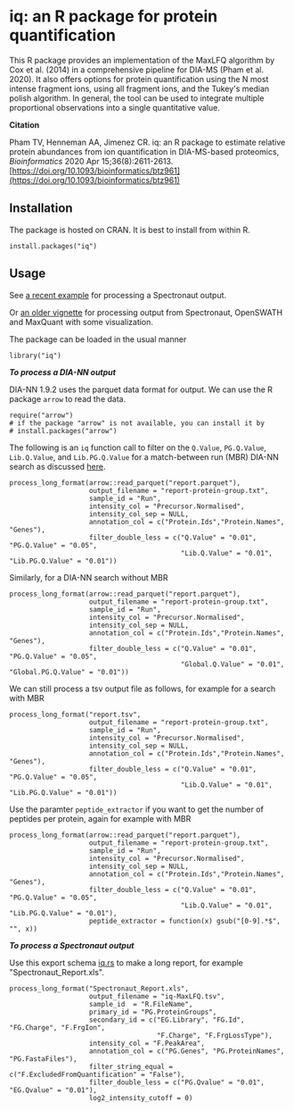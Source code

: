 # iq: an R package  for protein quantification

This R package provides an implementation of the MaxLFQ algorithm by Cox et al. (2014) in a comprehensive pipeline for DIA-MS (Pham et al. 2020). It also offers options for protein quantification using the N most intense fragment ions, using all fragment ions, and the Tukey's median polish algorithm. In general, the tool can be used to integrate multiple proportional observations into a single quantitative value.

**Citation**

Pham TV, Henneman AA, Jimenez CR. iq: an R package to estimate relative protein abundances from ion quantification in DIA-MS-based proteomics, _Bioinformatics_ 2020 Apr 15;36(8):2611-2613.
[https://doi.org/10.1093/bioinformatics/btz961](https://doi.org/10.1093/bioinformatics/btz961)

## Installation

The package is hosted on CRAN. It is best to install from within R.

```
install.packages("iq")
```

## Usage

See [a recent example](https://cran.r-project.org/web/packages/iq/vignettes/iq-fast.html) for processing a Spectronaut output. 

Or [an older vignette](https://cran.r-project.org/web/packages/iq/vignettes/iq.html) for processing output from Spectronaut, OpenSWATH and MaxQuant with some visualization.

The package can be loaded in the usual manner

```
library("iq")
```

***To process a DIA-NN output***

DIA-NN 1.9.2 uses the parquet data format for output. We can use the R package ```arrow``` to read the data. 

```
require("arrow")
# if the package "arrow" is not available, you can install it by 
# install.packages("arrow") 
```

The following is an ```iq``` function call to filter on the ```Q.Value```, ```PG.Q.Value```, ```Lib.Q.Value```, and ```Lib.PG.Q.Value``` for a match-between run (MBR) DIA-NN search as discussed [here](https://github.com/vdemichev/DiaNN/discussions/1172#discussioncomment-10680048).

```
process_long_format(arrow::read_parquet("report.parquet"), 
                    output_filename = "report-protein-group.txt", 
                    sample_id = "Run",
                    intensity_col = "Precursor.Normalised",
                    intensity_col_sep = NULL,
                    annotation_col = c("Protein.Ids","Protein.Names", "Genes"),
                    filter_double_less = c("Q.Value" = "0.01", "PG.Q.Value" = "0.05", 
                                           "Lib.Q.Value" = "0.01", "Lib.PG.Q.Value" = "0.01"))
```

Similarly, for a DIA-NN search without MBR

```
process_long_format(arrow::read_parquet("report.parquet"), 
                    output_filename = "report-protein-group.txt", 
                    sample_id = "Run",
                    intensity_col = "Precursor.Normalised",
                    intensity_col_sep = NULL,
                    annotation_col = c("Protein.Ids","Protein.Names", "Genes"),
                    filter_double_less = c("Q.Value" = "0.01", "PG.Q.Value" = "0.05", 
                                           "Global.Q.Value" = "0.01", "Global.PG.Q.Value" = "0.01"))
```

We can still process a tsv output file as follows, for example for a search with MBR

```
process_long_format("report.tsv", 
                    output_filename = "report-protein-group.txt", 
                    sample_id = "Run",
                    intensity_col = "Precursor.Normalised",
                    intensity_col_sep = NULL,
                    annotation_col = c("Protein.Ids","Protein.Names", "Genes"),
                    filter_double_less = c("Q.Value" = "0.01", "PG.Q.Value" = "0.05", 
                                           "Lib.Q.Value" = "0.01", "Lib.PG.Q.Value" = "0.01"))
```

Use the paramter `peptide_extractor` if you want to get the number of peptides per protein, again for example with MBR

```
process_long_format(arrow::read_parquet("report.parquet"), 
                    output_filename = "report-protein-group.txt", 
                    sample_id = "Run",
                    intensity_col = "Precursor.Normalised",
                    intensity_col_sep = NULL,
                    annotation_col = c("Protein.Ids","Protein.Names", "Genes"),
                    filter_double_less = c("Q.Value" = "0.01", "PG.Q.Value" = "0.05", 
                                           "Lib.Q.Value" = "0.01", "Lib.PG.Q.Value" = "0.01"),
                    peptide_extractor = function(x) gsub("[0-9].*$", "", x))
```

***To process a Spectronaut output***

Use this export schema [iq.rs](https://github.com/tvpham/iq/releases/download/v1.1/iq.rs) to make a long report, for example "Spectronaut_Report.xls".

```
process_long_format("Spectronaut_Report.xls",
                    output_filename = "iq-MaxLFQ.tsv", 
                    sample_id  = "R.FileName",
                    primary_id = "PG.ProteinGroups",
                    secondary_id = c("EG.Library", "FG.Id", "FG.Charge", "F.FrgIon", 
                                     "F.Charge", "F.FrgLossType"),
                    intensity_col = "F.PeakArea",
                    annotation_col = c("PG.Genes", "PG.ProteinNames", "PG.FastaFiles"),
                    filter_string_equal = c("F.ExcludedFromQuantification" = "False"),
                    filter_double_less = c("PG.Qvalue" = "0.01", "EG.Qvalue" = "0.01"),
                    log2_intensity_cutoff = 0)
```
